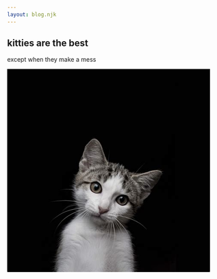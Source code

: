 ```yaml
---
layout: blog.njk
---
```

## kitties are the best

except when they make a mess

![kitty](/images/cat2.jpg)